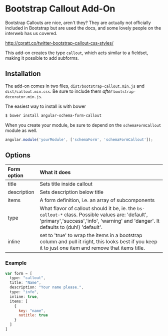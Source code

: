 Bootstrap Callout Add-On
=========================

Bootstrap Callouts are nice, aren't they? They are actually not officially included in
Bootstrap but are used the docs, and some lovely people on the interweb has us covered.

http://cpratt.co/twitter-bootstrap-callout-css-styles/

This add-on creates the type `callout`, which acts similar to a fieldset, making it possible
to add subforms.


Installation
------------

The add-on comes in two files, `dist/bootstrap-callout.min.js` and `dist/callout.min.css`. Be
sure to include them  *after* `bootstrap-decorator.min.js`.


The easiest way to install is with bower
```bash
$ bower install angular-schema-form-callout
```

When you create your module, be sure to depend on the `schemaFormCallout` module as well.

```javascript
angular.module('yourModule', ['schemaForm', 'schemaFormCallout']);
```

Options
-------

| Form option        |   What it does  |
|:-------------------|:------------|
| title   |   Sets title inside callout   |
| description | Sets description below title |
| items | A form definition, i.e. an array of subcomponents |
| type  | What flavor of callout should it be, ie. the `bs-callout-*` class. Possible values are: 'default', 'primary','success','info', 'warning' and 'danger'. It defaults to (duh!) 'default'. |
| inline | set to 'true' to wrap the items in a bootstrap column and pull it right, this looks best if you keep it to just one item and remove that items title. |


### Example


```javascript
var form = [
  type: "callout",
  title: "Name",
  description: "Your name please.",
  type: "info",
  inline: true,
  items: [
    {
      key: "name",
      notitle: true
    }
  ]
]
```
